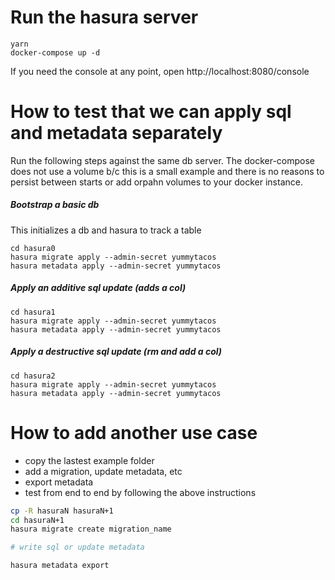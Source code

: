 # Run the hasura server

```
yarn 
docker-compose up -d
```
If you need the console at any point, open http://localhost:8080/console


# How to test that we can apply sql and metadata separately

Run the following steps against the same db server. The docker-compose does not use a volume b/c this is a small example and there is no reasons to persist between starts or add orpahn volumes to your docker instance.

##### Bootstrap a basic db

This initializes a db and hasura to track a table

```
cd hasura0
hasura migrate apply --admin-secret yummytacos
hasura metadata apply --admin-secret yummytacos
```

##### Apply an additive sql update (adds a col)

```
cd hasura1
hasura migrate apply --admin-secret yummytacos
hasura metadata apply --admin-secret yummytacos
```

##### Apply a destructive sql update (rm and add a col)

```
cd hasura2
hasura migrate apply --admin-secret yummytacos
hasura metadata apply --admin-secret yummytacos
```

# How to add another use case

- copy the lastest example folder
- add a migration, update metadata, etc
- export metadata
- test from end to end by following the above instructions

```bash
cp -R hasuraN hasuraN+1
cd hasuraN+1
hasura migrate create migration_name

# write sql or update metadata

hasura metadata export
```